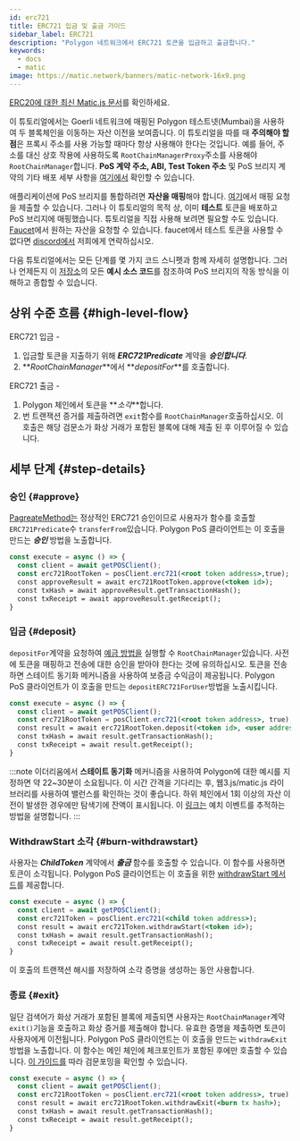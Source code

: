 ```yaml
---
id: erc721
title: ERC721 입금 및 출금 가이드
sidebar_label: ERC721
description: "Polygon 네트워크에서 ERC721 토큰을 입금하고 출금합니다."
keywords:
  - docs
  - matic
image: https://matic.network/banners/matic-network-16x9.png
---
```


[ERC20에 대한 최신 Matic.js 문서](https://maticnetwork.github.io/matic.js/docs/pos/erc721/)를 확인하세요.

이 튜토리얼에서는 Goerli 네트워크에 매핑된 Polygon 테스트넷(Mumbai)을 사용하여 두 블록체인을 이동하는 자산 이전을 보여줍니다. 이 튜토리얼을 따를 때 **주의해야 할 점**은 프록시 주소를 사용 가능할 때마다 항상 사용해야 한다는 것입니다. 예를 들어, 주소를 대신 상호 작용에 사용하도록 `RootChainManagerProxy`주소를 사용해야 `RootChainManager`합니다. **PoS 계약 주소, ABI, Test Token 주소** 및 PoS 브리지 계약의 기타 배포 세부 사항을 [여기에서](/docs/develop/ethereum-polygon/pos/deployment) 확인할 수 있습니다.

애플리케이션에 PoS 브리지를 통합하려면 **자산을 매핑**해야 합니다. [여기](/docs/develop/ethereum-polygon/submit-mapping-request)에서 매핑 요청을 제출할 수 있습니다. 그러나 이 튜토리얼의 목적 상, 이미 **테스트** 토큰을 배포하고 PoS 브리지에 매핑했습니다. 튜토리얼을 직접 사용해 보려면 필요할 수도 있습니다. [Faucet](https://faucet.polygon.technology/)에서 원하는 자산을 요청할 수 있습니다. faucet에서 테스트 토큰을 사용할 수 없다면 [discord에서](https://discord.com/invite/0xPolygon) 저희에게 연락하십시오.

다음 튜토리얼에서는 모든 단계를 몇 가지 코드 스니펫과 함께 자세히 설명합니다. 그러나 언제든지 이 [저장소](https://github.com/maticnetwork/matic.js/tree/v2.0.2/examples/POS-client)의 모든 **예시 소스 코드**를 참조하여 PoS 브리지의 작동 방식을 이해하고 종합할 수 있습니다.

## 상위 수준 흐름 {#high-level-flow}

ERC721 입금 -

1. 입금할 토큰을 지출하기 위해 **_ERC721Predicate_** 계약을 **_승인합니다_**.
2. **_RootChainManager_**에서 **_depositFor_**를 호출합니다.

ERC721 출금 -

1. Polygon 체인에서 토큰을 **_소각_**합니다.
2. 번 트랜잭션 증거를 제출하려면 `exit`함수를 `RootChainManager`호출하십시오. 이 호출은 해당 검문소가 화상 거래가 포함된 블록에 대해 제출 된 후 이루어질 수 있습니다.

## 세부 단계 {#step-details}
### 승인 {#approve}

[PagreateMethod는](https://maticnetwork.github.io/matic.js/docs/pos/erc721/approve/) 정상적인 ERC721 승인이므로 사용자가 함수를 호출할 `ERC721Predicate`수 `transferFrom`있습니다. Polygon PoS 클라이언트는 이 호출을 만드는 **_승인_** 방법을 노출합니다.

```jsx
const execute = async () => {
  const client = await getPOSClient();
  const erc721RootToken = posClient.erc721(<root token address>,true);
  const approveResult = await erc721RootToken.approve(<token id>);
  const txHash = await approveResult.getTransactionHash();
  const txReceipt = await approveResult.getReceipt();
}
 ```

### 입금 {#deposit}

`depositFor`계약을 요청하여 [예금 방법을](https://maticnetwork.github.io/matic.js/docs/pos/erc721/deposit/) 실행할 수 `RootChainManager`있습니다. 사전에 토큰을 매핑하고 전송에 대한 승인을 받아야 한다는 것에 유의하십시오. 토큰을 전송하면 스테이트 동기화 메커니즘을 사용하여 보증금 수익금이 제공됩니다. Polygon PoS 클라이언트가 이 호출을 만드는 `depositERC721ForUser`방법을 노출시킵니다.

```jsx
const execute = async () => {
  const client = await getPOSClient();
  const erc721RootToken = posClient.erc721(<root token address>, true);
  const result = await erc721RootToken.deposit(<token id>, <user address>);
  const txHash = await result.getTransactionHash();
  const txReceipt = await result.getReceipt();
}
```

:::note
이더리움에서 **스테이트 동기화** 메커니즘을 사용하여 Polygon에 대한 예시를 지정하면 약 22~30분이 소요됩니다. 이 시간 간격을 기다리는 후, 웹3.js/matic.js 라이브러리를 사용하여 밸런스를 확인하는 것이 좋습니다. 하위 체인에서 1회 이상의 자산 이전이 발생한 경우에만 탐색기에 잔액이 표시됩니다. 이 [<ins>링크는</ins>](docs/develop/ethereum-polygon/pos/deposit-withdraw-event-pos/) 예치 이벤트를 추적하는 방법을 설명합니다.
:::

### WithdrawStart 소각 {#burn-withdrawstart}

사용자는 **_ChildToken_** 계약에서 **_출금_** 함수를 호출할 수 있습니다. 이 함수를 사용하면 토큰이 소각됩니다. Polygon PoS 클라이언트는 이 호출을 위한 [withdrawStart 메서드](https://maticnetwork.github.io/matic.js/docs/pos/erc721/withdraw-start/)를 제공합니다.

```jsx
const execute = async () => {
  const client = await getPOSClient();
  const erc721Token = posClient.erc721(<child token address>);
  const result = await erc721Token.withdrawStart(<token id>);
  const txHash = await result.getTransactionHash();
  const txReceipt = await result.getReceipt();
}
```

이 호출의 트랜잭션 해시를 저장하여 소각 증명을 생성하는 동안 사용합니다.

### 종료 {#exit}

일단 검색어가 화상 거래가 포함된 블록에 제출되면 사용자는 `RootChainManager`계약 `exit()`기능을 호출하고 화상 증거를 제출해야 합니다. 유효한 증명을 제출하면 토큰이 사용자에게 이전됩니다. Polygon PoS 클라이언트는 이 호출을 만드는 `withdrawExit`방법을 노출합니다. 이 함수는 메인 체인에 체크포인트가 포함된 후에만 호출할 수 있습니다. [이 가이드를](/docs/develop/ethereum-polygon/pos/deposit-withdraw-event-pos.md#checkpoint-events) 따라 검문포밍을 확인할 수 있습니다.

```jsx
const execute = async () => {
  const client = await getPOSClient();
  const erc721RootToken = posClient.erc721(<root token address>, true);
  const result = await erc721RootToken.withdrawExit(<burn tx hash>);
  const txHash = await result.getTransactionHash();
  const txReceipt = await result.getReceipt();
}
```
